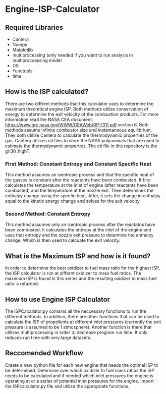 # Engine-ISP-Calculator
## Required Libraries
- Cantera
- Numpy
- Matplotlib
- multiprocessing (only needed if you want to run analysis in multiproccessing mode)
- OS
- Functools
- time

## How is the ISP calculated?
There are two diffrent methods that this calculator uses to determine the maximum theoretical engine ISP. Both methods utilize conservation of energy to determine the exit velocity of the combustion products. For more information read the NASA CEA document: https://www.grc.nasa.gov/WWW/CEAWeb/RP-1311.pdf section 6. Both methods assume infinite combustor size and instantaneous equilibrium. 
They both utilize Cantera to calculate the thermodynamic properties of the gas. Cantera utilizes cti files to store  the NASA polynomials that are used to estimate the thermydynamic properties. The cti file in this repository is the gri30_highT. 

### First Method: Constant Entropy and Constant Specific Heat
This method assumes an isentropic process and that the specific heat of the gasses is constant after the reactants have been combusted. It first calculates the temperature at the inlet of engine (after reactants have been combusted) and the temperature at the nozzle exit. Then determines the enthalpy change using the specfic heat. After, it sets the change in enthalpy equal to the kinetic energy change and solves for the exit velocity. 

### Second Method: Constant Entropy
This method assumes only an isentropic process after the reactatns have been combusted. It calculates the entropy at the inlet of the engine and uses that entropy and the nozzle exit pressure to determine the enthalpy change. Which is then used to calcuate the exit velocity. 

## What is the Maximum ISP and how is it found?
In order to determine the best oxidizer to fuel mass ratio for the highest ISP, the ISP calculator is run at differnt oxidizer to mass fuel ratios. The maximum ISP is found in this series and the resulting oxidizer to mass fuel ratio is returned. 

## How to use Engine ISP Calculator
The ISPCalculator.py contains all the neccessary functions to run the different methods. In addition, there are other functions that can be used to calculate the ISP of propellents at different inlet pressures (currently the exit pressure is assumed to be 1 atmosphere). Another function is there that utilizes multiprocessing in order to decrease program run time. It only reduces run time with very large datasets.

## Reccomended Workflow
Create a new python file for each new engine that needs the optimal ISP to be determined. Determine over which oxidizer to fuel mass ratios the ISP needs to be calculated and if needed which inlet pressures the engine is operating at or a series of potential inlet pressures for the engine. Import the ISPcalculator.py file and utilize the appropriate functions. 